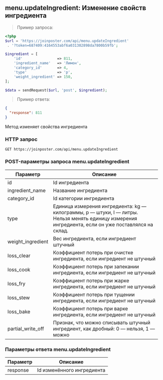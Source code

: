## menu.updateIngredient: Изменение свойств ингредиента

> Пример запроса:

```php
<?php
$url = 'https://joinposter.com/api/menu.updateIngredient'
 . '?token=687409:4164553abf6a031302898da7800b59fb';

$ingredient = [
    'id'                => 811,
    'ingredient_name'   => 'Лимон',
    'category_id'       => 4,
    'type'              => 'p',
    'weight_ingredient' => 150,
];

$data = sendRequest($url, 'post', $ingredient);
```

> Пример ответа:

```json
{  
  "response": 811
}
```

Метод изменяет свойства ингредиента

### HTTP запрос

`GET https://joinposter.com/api/menu.updateIngredient`

### POST-параметры запроса menu.updateIngredient

Параметр | Описание
-------- | --------
id | Id ингредиента
ingredient_name | Название ингредиента
category_id | Id категории ингредиента
type | Единица измерения ингредиента: kg — килограммы, p — штуки, l — литры. Нельзя менять единицу измерения ингредиента, если он уже поставлялся на склад.
weight_ingredient | Вес ингредиента, если ингредиент штучный
loss_clear | Коэффициент потерь при очистке ингредиента, если ингредиент не штучный
loss_cook | Коэффициент потерь при запекании ингредиента, если ингредиент не штучный
loss_fry | Коэффициент потерь при жарке ингредиента, если ингредиент не штучный
loss_stew | Коэффициент потерь при тущении ингредиента, если ингредиент не штучный
loss_bake | Коэффициент потерь при варке ингредиента, если ингредиент не штучный
partial_write_off | Признак, что можно списывать штучный ингредиент, как дробный: 0 — нельзя, 1 — можно

### Параметры ответа menu.updateIngredient

Параметр | Описание
-------- | --------
response | Id изменённого ингредиента

